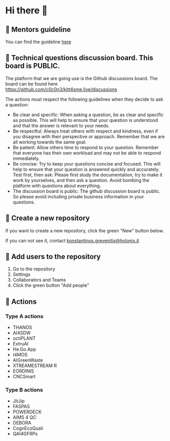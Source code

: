 # Hi there 👋

## 🍿 Mentors guideline

You can find the guideline [here](https://supsi.sharepoint.com/:w:/r/sites/KITT4SME/Documenti%20condivisi/WP07%20Open%20Calls/T7.4%20Mentoring%20and%20coaching%20of%20running%20open%20call%20experiments/Type-B%20OC/00%20-%20Mentors/kitt4sme_Type-B%20OC_Mentoring%20Program%20Guidelines%20v1.0.docx?d=wc56489e3a7da4bde9e1784e5344c1e00&csf=1&web=1&e=8EJCyc.)

## 🍿 Technical questions discussion board. This board is PUBLIC.

The platform that we are going use is the Github discussions board. The board can be found here <https://github.com/c0c0n3/kitt4sme.live/discussions>

The actions must respect the following guidelines when they decide to ask a question:
- Be clear and specific: When asking a question, be as clear and specific as possible. This will help to ensure that your question is understood and that the answer is relevant to your needs.
- Be respectful: Always treat others with respect and kindness, even if you disagree with their perspective or approach. Remember that we are all working towards the same goal.
- Be patient: Allow others time to respond to your question. Remember that everyone has their own workload and may not be able to respond immediately.
- Be concise: Try to keep your questions concise and focused. This will help to ensure that your question is answered quickly and accurately.
Test first, then ask: Please first study the documentation, try to make it work by yourselves, and then ask a question. Avoid bombing the platform with questions about everything. 
- The discussion board is public: The github discussion board is public. So please avoid including private business information in your questions. 

## 🍿 Create a new repository

If you want to create a new repository, click the green "New" button below.

If you can not see it, contact <konstantinos.grevenitis@holonix.it>

## 🍿 Add users to the repository

1. Go to the repository
2. Settings
3. Collaborators and Teams
4. Click the green button "Add people"


## 🍿 Actions

### Type A actions

- THANOS	
- AI4SDW	
- octiPLANT	
- ExtruAI	
- He.Go.App	
- I4MOS	
- AIGreenWaste	
- XTREAMESTREAM	R
- EORDINIS	
- CNCSmart

### Type B actions

- JitJip	
- FASPAS	
- POWERDECK	
- AIMS 4 QC	
- DEBORA	
- CognEcoQuali	
- QAI4GFRPs

<!--

**Here are some ideas to get you started:**

🙋‍♀️ A short introduction - what is your organization all about?
🌈 Contribution guidelines - how can the community get involved?
👩‍💻 Useful resources - where can the community find your docs? Is there anything else the community should know?
🍿 Fun facts - what does your team eat for breakfast?
🧙 Remember, you can do mighty things with the power of [Markdown](https://docs.github.com/github/writing-on-github/getting-started-with-writing-and-formatting-on-github/basic-writing-and-formatting-syntax)
-->
